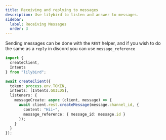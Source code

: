 ```yaml
---
title: Receiving and replying to messages
description: Use lilybird to listen and answer to messages.
sidebar:
  label: Receiving Messages
  order: 3
---
```


Sending messages can be done with the `REST` helper, and if you wish to do the same as a `reply` in discord you can use `message_reference`

```ts showLineNumbers
import {
  createClient,
  Intents
} from "lilybird";

await createClient({
  token: process.env.TOKEN,
  intents: [Intents.GUILDS],
  listeners: {
    messageCreate: async (client, message) => {
      await client.rest.createMessage(message.channel_id, { 
        content: "Hii~",
        message_reference: { message_id: message.id }
      });
    }
  }
});
```
